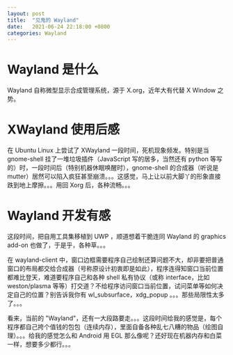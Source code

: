 ```yaml
---
layout: post
title:  "见鬼的 Wayland"
date:   2021-06-24 22:18:00 +0800
categories: Wayland
---
```

# Wayland 是什么
Wayland 自称微型显示合成管理系统，源于 X.org，近年大有代替 X Window 之势。

# XWayland 使用后感
在 Ubuntu Linux 上尝试了 XWayland 一段时间，死机现象频发。特别是当 gnome-shell 挂了一堆垃圾插件（JavaScript 写的居多，当然还有 python 等写的）时，一段时间后（特别机器休眠唤醒时），gnome-shell 的合成器（听说是 mutter）居然可以陷入疯狂甚至崩溃。。。这感觉，马上让以前大脚丫的形象直接跌到地上摩擦。。。用回 Xorg 后，各种流畅。。。

# Wayland 开发有感
这段时间，把自用工具集移植到 UWP ，顺道想着干脆连同 Wayland 的 graphics add-on 也做了，于是乎，各种草。。。

在 wayland-client 中，窗口边框需要程序自己绘制还算问题不大，却非要把普通窗口的布局都交给合成器（号称原设计初衷即是如此），程序连得知窗口当前位置都难比登天，难道要程序自己和各种 shell 私有协议（或称 interface，比如 weston/plasma 等等）打交道？不给程序访问窗口当前位置，试问菜单等如何决定自己的位置？别告诉我你有 wl_subsurface，xdg_popup 。。。那些局限性太多了。。。

看来，当前的 "Wayland"，还有一大段路要走。。。这段时间给我的感觉是，每个程序都自己挎个值钱的包包（连续内存），里面自备各种乱七八糟的物品（绘图自理）。。。给我的感觉怎么和 Android 用 EGL 那么像呢？还好现在机器内存和白菜一样，想要多少都行。。。


